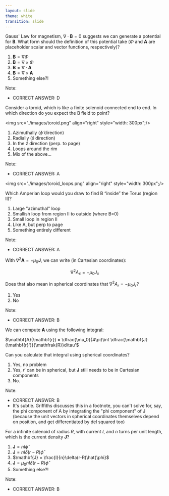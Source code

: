 ```yaml
---
layout: slide
theme: white
transition: slide
---
```


<section data-markdown>

Gauss' Law for magnetism, $\nabla \cdot \mathbf{B} = 0$ suggests we can generate a potential for $\mathbf{B}$. What form should the definition of this potential take ($\Phi$ and $\mathbf{A}$ are placeholder scalar and vector functions, respectively)?

1. $\mathbf{B} = \nabla \Phi$
2. $\mathbf{B} = \nabla \times \Phi$
3. $\mathbf{B} = \nabla \cdot \mathbf{A}$
4. $\mathbf{B} = \nabla \times \mathbf{A}$
5. Something else?!

Note:
* CORRECT ANSWER: D
</section>

<section data-markdown>

Consider a toroid, which is like a finite solenoid connected end to end. In which direction do you expect the B field to point?

<img src="./images/toroid.png" align="right" style="width: 300px";/>


1. Azimuthally ($\hat{\phi}$ direction)
2. Radially ($\hat{s}$ direction)
3. In the $\hat{z}$ direction  (perp. to page)
4. Loops around the rim
5. Mix of the above...

Note:
* CORRECT ANSWER: A

</section>

<section data-markdown>

<img src="./images/toroid_loops.png" align="right" style="width: 300px";/>

Which Amperian loop would you draw to find B “inside” the Torus (region II)?

1. Large "azimuthal" loop
2. Smallish loop from region II to outside (where B=0)
3. Small loop in region II
4. Like A, but perp to page
5. Something entirely different


Note:
* CORRECT ANSWER: A

</section>

<section data-markdown>

With $\nabla^2 \mathbf{A} = -\mu_0 \mathbf{J}$, we can write (in Cartesian coordinates):

$$\nabla^2 A_x = -\mu_0 J_x$$

Does that also mean in spherical coordinates that $\nabla^2 A_r = -\mu_0 J_r$?

1. Yes
2. No

Note:
* CORRECT ANSWER: B

</section>

<section data-markdown>

We can compute $\mathbf{A}$ using the following integral:

$\mathbf{A}(\mathbf{r}) = \dfrac{\mu_0}{4\pi}\int \dfrac{\mathbf{J}(\mathbf{r}')}{\mathfrak{R}}d\tau'$

Can you calculate that integral using spherical coordinates?

1. Yes, no problem
2. Yes, $r'$ can be in spherical, but $\mathbf{J}$ still needs to be in Cartesian components
3. No.

Note:
* CORRECT ANSWER: B
* It's subtle. Griffiths discusses this in a footnote, you can't solve for, say, the phi component of A by integrating the "phi component" of J (because the unit vectors in spherical coordinates themselves depend on position, and get differentiated by del squared too)

</section>

<section data-markdown>

For a infinite solenoid of radius $R$, with current $I$, and $n$ turns per unit length, which is the current density $\mathbf{J}$?

1. $\mathbf{J} = nI\hat{\phi}$
2. $\mathbf{J} = nI\delta(r-R)\hat{\phi}$
3. $\mathbf{J} = \frac{I}{n}\delta(r-R)\hat{\phi}$
4. $\mathbf{J} = \mu_0 nI\delta(r-R)\hat{\phi}$
5. Something else?!

Note:
* CORRECT ANSWER: B

</section>
